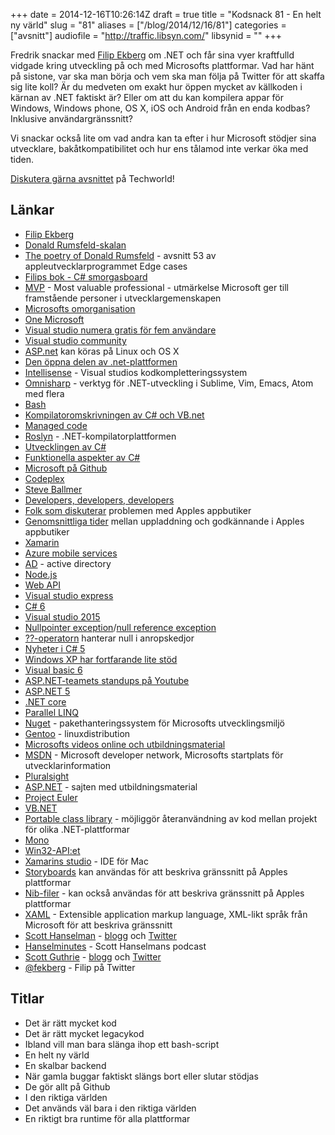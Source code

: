 +++
date = 2014-12-16T10:26:14Z
draft = true
title = "Kodsnack 81 - En helt ny värld"
slug = "81"
aliases = ["/blog/2014/12/16/81"]
categories = ["avsnitt"]
audiofile = "http://traffic.libsyn.com/"
libsynid = ""
+++

Fredrik snackar med [Filip Ekberg](http://blog.filipekberg.se) om .NET och får sina vyer kraftfulld vidgade kring utveckling på och med Microsofts plattformar. Vad har hänt på sistone, var ska man börja och vem ska man följa på Twitter för att skaffa sig lite koll? Är du medveten om exakt hur öppen mycket av källkoden i kärnan av .NET faktiskt är? Eller om att du kan kompilera appar för Windows, Windows phone, OS X, iOS och Android från en enda kodbas? Inklusive användargränssnitt?

Vi snackar också lite om vad andra kan ta efter i hur Microsoft stödjer sina utvecklare, bakåtkompatibilitet och hur ens tålamod inte verkar öka med tiden.

[Diskutera gärna avsnittet](http://techworld.idg.se/2.2524/1.599981/) på Techworld!

## Länkar ##
* [Filip Ekberg](http://blog.filipekberg.se)
* [Donald Rumsfeld-skalan](http://en.wikiquote.org/wiki/Donald_Rumsfeld)
* [The poetry of Donald Rumsfeld](http://edgecasesshow.com/053-the-poetry-of-donald-rumsfeld.html) - avsnitt 53 av appleutvecklarprogrammet Edge cases
* [Filips bok - C# smorgasboard](http://blog.filipekberg.se/my-book/)
* [MVP](http://mvp.microsoft.com/en-us/overview.aspx) - Most valuable professional - utmärkelse Microsoft ger till framstående personer i utvecklargemenskapen
* [Microsofts omorganisation](http://www.theverge.com/2013/7/11/4486730/microsoft-reorganization-2013-ballmer-one-microsoft)
* [One Microsoft](http://news.microsoft.com/2013/07/11/one-microsoft-company-realigns-to-enable-innovation-at-greater-speed-efficiency/)
* [Visual studio numera gratis för fem användare](http://www.visualstudio.com/en-us/visual-studio-online-pricing-vs.aspx)
* [Visual studio community](http://www.visualstudio.com/sv-se/products/visual-studio-community-vs)
* [ASP.net](https://github.com/aspnet/home) kan köras på Linux och OS X
* [Den öppna delen av .net-plattformen](http://blogs.msdn.com/b/dotnet/archive/2014/11/12/net-core-is-open-source.aspx)
* [Intellisense](http://en.wikipedia.org/wiki/Intelligent_code_completion) - Visual studios kodkompletteringssystem
* [Omnisharp](http://www.omnisharp.net) - verktyg för .NET-utveckling i Sublime, Vim, Emacs, Atom med flera
* [Bash](http://en.wikipedia.org/wiki/Bash_%28Unix_shell%29)
* [Kompilatoromskrivningen av C# och VB.net](http://neildanson.wordpress.com/2012/12/24/the-roslyn-incident/)
* [Managed code](http://en.wikipedia.org/wiki/Managed_code)
* [Roslyn](https://roslyn.codeplex.com/SourceControl/latest) - .NET-kompilatorplattformen
* [Utvecklingen av C#](http://www.kunal-chowdhury.com/2012/07/evolution-of-c-10-50-what-are-new.html)
* [Funktionella aspekter av C#](http://www.codeproject.com/Articles/375166/Functional-programming-in-Csharp)
* [Microsoft på Github](https://github.com/Microsoft)
* [Codeplex](http://www.codeplex.com)
* [Steve Ballmer](http://en.wikipedia.org/wiki/Steve_Ballmer)
* [Developers, developers, developers](https://www.youtube.com/watch?v=8To-6VIJZRE)
* [Folk som diskuterar](http://www.macstories.net/ios/goodbye-drafts-widget-for-now/) problemen med Apples appbutiker
* [Genomsnittliga tider](http://appreviewtimes.com) mellan uppladdning och godkännande i Apples appbutiker
* [Xamarin](https://xamarin.com)
* [Azure mobile services](http://azure.microsoft.com/en-us/services/mobile-services/)
* [AD](http://en.wikipedia.org/wiki/Active_Directory) - active directory
* [Node.js](http://nodejs.org)
* [Web API](http://www.asp.net/web-api)
* [Visual studio express](http://www.visualstudio.com/en-us/products/visual-studio-express-vs.aspx)
* [C# 6](http://channel9.msdn.com/Events/Visual-Studio/Connect-event-2014/116)
* [Visual studio 2015](http://www.visualstudio.com/en-us/downloads/visual-studio-2015-downloads-vs.aspx)
* [Nullpointer exception](http://www.cs.man.ac.uk/~johns/npe.html)/[null reference exception](http://stackoverflow.com/questions/4660142/what-is-a-nullreferenceexception-and-how-do-i-fix-it)
* [??-operatorn](http://msdn.microsoft.com/en-us/library/ms173224.aspx) hanterar null i anropskedjor
* [Nyheter i C# 5](http://blogs.msdn.com/b/mvpawardprogram/archive/2012/03/26/introduction-of-new-features-in-c-5-0.aspx)
* [Windows XP har fortfarande lite stöd](http://www.forbes.com/sites/gordonkelly/2014/05/27/simple-hack-gives-windows-xp-users-5-more-years-of-support/)
* [Visual basic 6](http://msdn.microsoft.com/en-us/vstudio/ms788229.aspx)
* [ASP.NET-teamets standups på Youtube](https://www.youtube.com/results?search_query=asp.net+community+standup)
* [ASP.NET 5](http://www.asp.net/vnext/overview/aspnet-vnext/aspnet-5-overview)
* [.NET core](http://blogs.msdn.com/b/dotnet/archive/2014/12/04/introducing-net-core.aspx)
* [Parallel LINQ](http://en.wikipedia.org/wiki/Parallel_Extensions#PLINQ)
* [Nuget](http://en.wikipedia.org/wiki/NuGet) - pakethanteringssystem för Microsofts utvecklingsmiljö
* [Gentoo](http://en.wikipedia.org/wiki/Gentoo_Linux) - linuxdistribution
* [Microsofts videos online och utbildningsmaterial](http://www.microsoftvirtualacademy.com/)
* [MSDN](http://msdn.microsoft.com) - Microsoft developer network, Microsofts startplats för utvecklarinformation
* [Pluralsight](http://www.pluralsight.com)
* [ASP.NET](http://www.asp.net/get-started) - sajten med utbildningsmaterial
* [Project Euler](https://projecteuler.net)
* [VB.NET](http://en.wikipedia.org/wiki/Visual_Basic_.NET)
* [Portable class library](http://msdn.microsoft.com/en-us/library/vstudio/gg597391(v=vs.100).aspx) - möjliggör återanvändning av kod mellan projekt för olika .NET-plattformar
* [Mono](http://en.wikipedia.org/wiki/Mono_%28software%29)
* [Win32-API:et](http://en.wikipedia.org/wiki/Windows_API)
* [Xamarins studio](http://xamarin.com/studio) - IDE för Mac
* [Storyboards](https://developer.apple.com/library/ios/documentation/General/Conceptual/Devpedia-CocoaApp/Storyboard.html) kan användas för att beskriva gränssnitt på Apples plattformar
* [Nib-filer](https://developer.apple.com/library/ios/documentation/General/Conceptual/DevPedia-CocoaCore/NibFile.html) - kan också användas för att beskriva gränssnitt på Apples plattformar
* [XAML](http://msdn.microsoft.com/en-us/library/cc295302.aspx) - Extensible application markup language, XML-likt språk från Microsoft för att beskriva gränssnitt
* [Scott Hanselman](http://www.hanselman.com) - [blogg](http://www.hanselman.com/blog/) och [Twitter](https://twitter.com/shanselman)
* [Hanselminutes](http://hanselminutes.com) - Scott Hanselmans podcast
* [Scott Guthrie](http://en.wikipedia.org/wiki/Scott_Guthrie) - [blogg](http://weblogs.asp.net/scottgu) och [Twitter](https://twitter.com/scottgu)
* [@fekberg](https://twitter.com/fekberg) - Filip på Twitter

## Titlar ##
* Det är rätt mycket kod
* Det är rätt mycket legacykod
* Ibland vill man bara slänga ihop ett bash-script
* En helt ny värld
* En skalbar backend
* När gamla buggar faktiskt slängs bort eller slutar stödjas
* De gör allt på Github
* I den riktiga världen
* Det används väl bara i den riktiga världen
* En riktigt bra runtime för alla plattformar